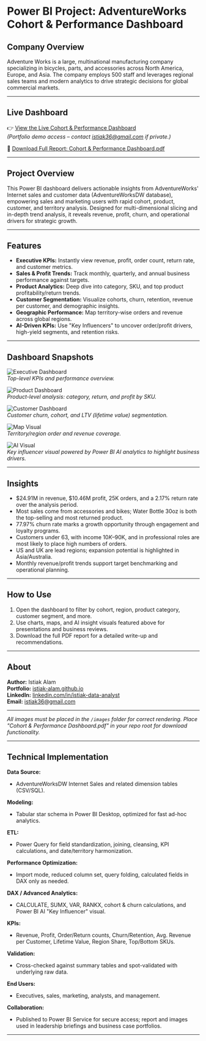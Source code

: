 # Power BI Project: AdventureWorks Cohort & Performance Dashboard

## Company Overview

Adventure Works is a large, multinational manufacturing company specializing in bicycles, parts, and accessories across North America, Europe, and Asia. The company employs 500 staff and leverages regional sales teams and modern analytics to drive strategic decisions for global commercial markets.

---

## Live Dashboard

👉 [View the Live Cohort & Performance Dashboard](#)  
*(Portfolio demo access – contact istiak36@gmail.com if private.)*

📄 [Download Full Report: Cohort & Performance Dashboard.pdf](./Cohort%20&%20Performance%20Dashboard.pdf)

---

## Project Overview

This Power BI dashboard delivers actionable insights from AdventureWorks' Internet sales and customer data (AdventureWorksDW database), empowering sales and marketing users with rapid cohort, product, customer, and territory analysis. Designed for multi-dimensional slicing and in-depth trend analysis, it reveals revenue, profit, churn, and operational drivers for strategic growth.

---

## Features

- **Executive KPIs:** Instantly view revenue, profit, order count, return rate, and customer metrics.
- **Sales & Profit Trends:** Track monthly, quarterly, and annual business performance against targets.
- **Product Analytics:** Deep dive into category, SKU, and top product profitability/return trends.
- **Customer Segmentation:** Visualize cohorts, churn, retention, revenue per customer, and demographic insights.
- **Geographic Performance:** Map territory-wise orders and revenue across global regions.
- **AI-Driven KPIs:** Use "Key Influencers" to uncover order/profit drivers, high-yield segments, and retention risks.

---

## Dashboard Snapshots

![Executive Dashboard](./images/Executive%20Dashboard.PNG)  
*Top-level KPIs and performance overview.*

![Product Dashboard](./images/Product%20Dashboard.PNG)  
*Product-level analysis: category, return, and profit by SKU.*

![Customer Dashboard](./images/Customer%20Dashboard.PNG)  
*Customer churn, cohort, and LTV (lifetime value) segmentation.*

![Map Visual](./images/Map%20Visual.PNG)  
*Territory/region order and revenue coverage.*

![AI Visual](./images/AI%20Visual.PNG)  
*Key influencer visual powered by Power BI AI analytics to highlight business drivers.*

---

## Insights

- $24.91M in revenue, $10.46M profit, 25K orders, and a 2.17% return rate over the analysis period.
- Most sales come from accessories and bikes; Water Bottle 30oz is both the top-selling and most returned product.
- 77.97% churn rate marks a growth opportunity through engagement and loyalty programs.
- Customers under 63, with income $10K–$90K, and in professional roles are most likely to place high numbers of orders.
- US and UK are lead regions; expansion potential is highlighted in Asia/Australia.
- Monthly revenue/profit trends support target benchmarking and operational planning.

---

## How to Use

1. Open the dashboard to filter by cohort, region, product category, customer segment, and more.
2. Use charts, maps, and AI insight visuals featured above for presentations and business reviews.
3. Download the full PDF report for a detailed write-up and recommendations.

---

## About

**Author:** Istiak Alam  
**Portfolio:** [istiak-alam.github.io](https://istiak-alam.github.io)  
**LinkedIn:** [linkedin.com/in/istiak-data-analyst](https://www.linkedin.com/in/istiak-data-analyst/)  
**Email:** istiak36@gmail.com

---

*All images must be placed in the `/images` folder for correct rendering. Place "Cohort & Performance Dashboard.pdf" in your repo root for download functionality.*

---

## Technical Implementation

**Data Source:**  
- AdventureWorksDW Internet Sales and related dimension tables (CSV/SQL).

**Modeling:**  
- Tabular star schema in Power BI Desktop, optimized for fast ad-hoc analytics.

**ETL:**  
- Power Query for field standardization, joining, cleansing, KPI calculations, and date/territory harmonization.

**Performance Optimization:**  
- Import mode, reduced column set, query folding, calculated fields in DAX only as needed.

**DAX / Advanced Analytics:**  
- CALCULATE, SUMX, VAR, RANKX, cohort & churn calculations, and Power BI AI "Key Influencer" visual.

**KPIs:**  
- Revenue, Profit, Order/Return counts, Churn/Retention, Avg. Revenue per Customer, Lifetime Value, Region Share, Top/Bottom SKUs.

**Validation:**  
- Cross-checked against summary tables and spot-validated with underlying raw data.

**End Users:**  
- Executives, sales, marketing, analysts, and management.

**Collaboration:**  
- Published to Power BI Service for secure access; report and images used in leadership briefings and business case portfolios.

---
